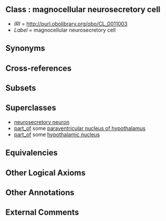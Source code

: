 
## Class : magnocellular neurosecretory cell

 * *IRI* = http://purl.obolibrary.org/obo/CL_0011003
 * *Label* = magnocellular neurosecretory cell

## Synonyms


## Cross-references


## Subsets


## Superclasses

 * [neurosecretory neuron](../../CL/81/CL_0000381.md)
 * [part_of](../../BFO/50/BFO_0000050.md) some [paraventricular nucleus of hypothalamus](../../UBERON/30/UBERON_0001930.md)
 * [part_of](../../BFO/50/BFO_0000050.md) some [hypothalamic nucleus](../../UBERON/68/UBERON_0006568.md)

## Equivalencies


## Other Logical Axioms


## Other Annotations


## External Comments

